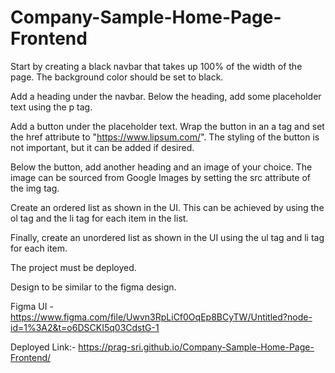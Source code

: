 # Company-Sample-Home-Page-Frontend

Start by creating a black navbar that takes up 100% of the width of the page. The background color should be set to black.

Add a heading under the navbar. Below the heading, add some placeholder text using the p tag.

Add a button under the placeholder text. Wrap the button in an a tag and set the href attribute to "https://www.lipsum.com/". The styling of the button is not important, but it can be added if desired.

Below the button, add another heading and an image of your choice. The image can be sourced from Google Images by setting the src attribute of the img tag.

Create an ordered list as shown in the UI. This can be achieved by using the ol tag and the li tag for each item in the list.

Finally, create an unordered list as shown in the UI using the ul tag and li tag for each item.

The project must be deployed.

Design to be similar to the figma design.

Figma UI - https://www.figma.com/file/Uwvn3RpLiCf0OqEp8BCyTW/Untitled?node-id=1%3A2&t=o6DSCKI5q03CdstG-1

Deployed Link:- https://prag-sri.github.io/Company-Sample-Home-Page-Frontend/
